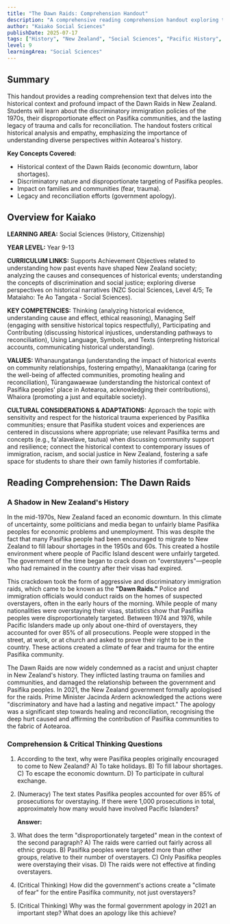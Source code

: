 ```yaml
---
title: "The Dawn Raids: Comprehension Handout"
description: "A comprehensive reading comprehension handout exploring the historical context, impact, and legacy of the Dawn Raids in New Zealand, designed for critical reading and discussion."
author: "Kaiako Social Sciences"
publishDate: 2025-07-17
tags: ["History", "New Zealand", "Social Sciences", "Pacific History", "Comprehension Handout", "Aotearoa New Zealand Curriculum"]
level: 9
learningArea: "Social Sciences"
---
```


## Summary

This handout provides a reading comprehension text that delves into the historical context and profound impact of the Dawn Raids in New Zealand. Students will learn about the discriminatory immigration policies of the 1970s, their disproportionate effect on Pasifika communities, and the lasting legacy of trauma and calls for reconciliation. The handout fosters critical historical analysis and empathy, emphasizing the importance of understanding diverse perspectives within Aotearoa's history.

**Key Concepts Covered:**
*   Historical context of the Dawn Raids (economic downturn, labor shortages).
*   Discriminatory nature and disproportionate targeting of Pasifika peoples.
*   Impact on families and communities (fear, trauma).
*   Legacy and reconciliation efforts (government apology).

## Overview for Kaiako

**LEARNING AREA:** Social Sciences (History, Citizenship)

**YEAR LEVEL:** Year 9-13

**CURRICULUM LINKS:** Supports Achievement Objectives related to understanding how past events have shaped New Zealand society; analyzing the causes and consequences of historical events; understanding the concepts of discrimination and social justice; exploring diverse perspectives on historical narratives (NZC Social Sciences, Level 4/5; Te Mataiaho: Te Ao Tangata - Social Sciences).

**KEY COMPETENCIES:** Thinking (analyzing historical evidence, understanding cause and effect, ethical reasoning), Managing Self (engaging with sensitive historical topics respectfully), Participating and Contributing (discussing historical injustices, understanding pathways to reconciliation), Using Language, Symbols, and Texts (interpreting historical accounts, communicating historical understanding).

**VALUES:** Whanaungatanga (understanding the impact of historical events on community relationships, fostering empathy), Manaakitanga (caring for the well-being of affected communities, promoting healing and reconciliation), Tūrangawaewae (understanding the historical context of Pasifika peoples' place in Aotearoa, acknowledging their contributions), Whaiora (promoting a just and equitable society).

**CULTURAL CONSIDERATIONS & ADAPTATIONS:** Approach the topic with sensitivity and respect for the historical trauma experienced by Pasifika communities; ensure that Pasifika student voices and experiences are centered in discussions where appropriate; use relevant Pasifika terms and concepts (e.g., fa'alavelave, tautua) when discussing community support and resilience; connect the historical context to contemporary issues of immigration, racism, and social justice in New Zealand, fostering a safe space for students to share their own family histories if comfortable.

## Reading Comprehension: The Dawn Raids

### A Shadow in New Zealand's History

In the mid-1970s, New Zealand faced an economic downturn. In this climate of uncertainty, some politicians and media began to unfairly blame Pasifika peoples for economic problems and unemployment. This was despite the fact that many Pasifika people had been encouraged to migrate to New Zealand to fill labour shortages in the 1950s and 60s. This created a hostile environment where people of Pacific Island descent were unfairly targeted. The government of the time began to crack down on "overstayers"—people who had remained in the country after their visas had expired.

This crackdown took the form of aggressive and discriminatory immigration raids, which came to be known as the **"Dawn Raids."** Police and immigration officials would conduct raids on the homes of suspected overstayers, often in the early hours of the morning. While people of many nationalities were overstaying their visas, statistics show that Pasifika peoples were disproportionately targeted. Between 1974 and 1976, while Pacific Islanders made up only about one-third of overstayers, they accounted for over 85% of all prosecutions. People were stopped in the street, at work, or at church and asked to prove their right to be in the country. These actions created a climate of fear and trauma for the entire Pasifika community.

The Dawn Raids are now widely condemned as a racist and unjust chapter in New Zealand's history. They inflicted lasting trauma on families and communities, and damaged the relationship between the government and Pasifika peoples. In 2021, the New Zealand government formally apologised for the raids. Prime Minister Jacinda Ardern acknowledged the actions were "discriminatory and have had a lasting and negative impact." The apology was a significant step towards healing and reconciliation, recognising the deep hurt caused and affirming the contribution of Pasifika communities to the fabric of Aotearoa.

### Comprehension & Critical Thinking Questions

1.  According to the text, why were Pasifika peoples originally encouraged to come to New Zealand?
    A) To take holidays.
    B) To fill labour shortages.
    C) To escape the economic downturn.
    D) To participate in cultural exchange.

2.  (Numeracy) The text states Pasifika peoples accounted for over 85% of prosecutions for overstaying. If there were 1,000 prosecutions in total, approximately how many would have involved Pacific Islanders?

    **Answer:**

3.  What does the term "disproportionately targeted" mean in the context of the second paragraph?
    A) The raids were carried out fairly across all ethnic groups.
    B) Pasifika peoples were targeted more than other groups, relative to their number of overstayers.
    C) Only Pasifika peoples were overstaying their visas.
    D) The raids were not effective at finding overstayers.

4.  (Critical Thinking) How did the government's actions create a "climate of fear" for the entire Pasifika community, not just overstayers?

5.  (Critical Thinking) Why was the formal government apology in 2021 an important step? What does an apology like this achieve?